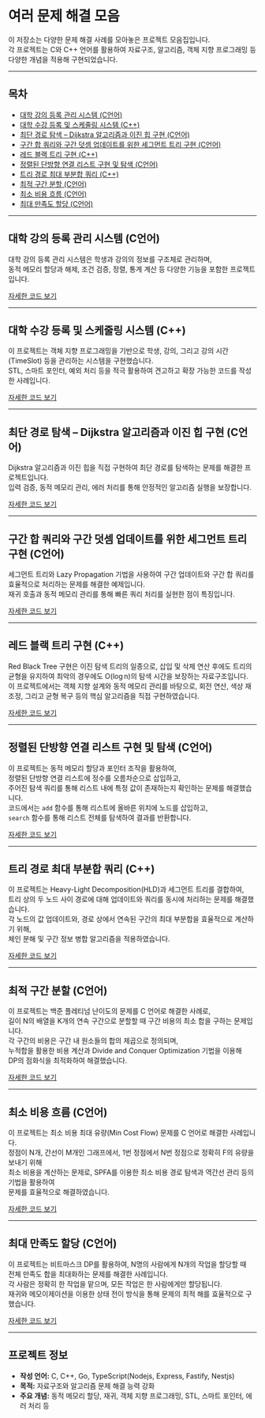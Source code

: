 # 여러 문제 해결 모음

이 저장소는 다양한 문제 해결 사례를 모아놓은 프로젝트 모음집입니다.  
각 프로젝트는 C와 C++ 언어를 활용하여 자료구조, 알고리즘, 객체 지향 프로그래밍 등 다양한 개념을 적용해 구현되었습니다.

---

## 목차

- [대학 강의 등록 관리 시스템 (C언어)](#대학-강의-등록-관리-시스템-c언어)
- [대학 수강 등록 및 스케줄링 시스템 (C++)](#대학-수강-등록-및-스케줄링-시스템-c++)
- [최단 경로 탐색 – Dijkstra 알고리즘과 이진 힙 구현 (C언어)](#최단-경로-탐색–-dijkstra-알고리즘과-이진-힙-구현-c언어)
- [구간 합 쿼리와 구간 덧셈 업데이트를 위한 세그먼트 트리 구현 (C언어)](#구간-합-쿼리와-구간-덧셈-업데이트를-위한-세그먼트-트리-구현-c언어)
- [레드 블랙 트리 구현 (C++)](#red-black-tree-구현-c++)
- [정렬된 단방향 연결 리스트 구현 및 탐색 (C언어)](#정렬된-단방향-연결-리스트-구현-및-탐색-c언어)
- [트리 경로 최대 부분합 쿼리 (C++)](#트리-경로-최대-부분합-쿼리-c++)
- [최적 구간 분할 (C언어)](#최적-구간-분할-c언어)
- [최소 비용 흐름 (C언어)](#최소-비용-흐름-c언어)
- [최대 만족도 할당 (C언어)](#최대-만족도-할당-c언어)

---

## 대학 강의 등록 관리 시스템 (C언어)

대학 강의 등록 관리 시스템은 학생과 강의의 정보를 구조체로 관리하며,  
동적 메모리 할당과 해제, 조건 검증, 정렬, 통계 계산 등 다양한 기능을 포함한 프로젝트입니다.

[자세한 코드 보기](./store/example1/README.md)

---

## 대학 수강 등록 및 스케줄링 시스템 (C++)

이 프로젝트는 객체 지향 프로그래밍을 기반으로 학생, 강의, 그리고 강의 시간(TimeSlot) 등을 관리하는 시스템을 구현했습니다.  
STL, 스마트 포인터, 예외 처리 등을 적극 활용하여 견고하고 확장 가능한 코드를 작성한 사례입니다.

[자세한 코드 보기](./store/example2/README.md)

---

## 최단 경로 탐색 – Dijkstra 알고리즘과 이진 힙 구현 (C언어)

Dijkstra 알고리즘과 이진 힙을 직접 구현하여 최단 경로를 탐색하는 문제를 해결한 프로젝트입니다.  
입력 검증, 동적 메모리 관리, 에러 처리를 통해 안정적인 알고리즘 실행을 보장합니다.

[자세한 코드 보기](./store/example3/README.md)

---

## 구간 합 쿼리와 구간 덧셈 업데이트를 위한 세그먼트 트리 구현 (C언어)

세그먼트 트리와 Lazy Propagation 기법을 사용하여 구간 업데이트와 구간 합 쿼리를 효율적으로 처리하는 문제를 해결한 예제입니다.  
재귀 호출과 동적 메모리 관리를 통해 빠른 쿼리 처리를 실현한 점이 특징입니다.

[자세한 코드 보기](./store/example4/README.md)

---

## 레드 블랙 트리 구현 (C++)

Red Black Tree 구현은 이진 탐색 트리의 일종으로, 삽입 및 삭제 연산 후에도 트리의 균형을 유지하여 최악의 경우에도 O(log n)의 탐색 시간을 보장하는 자료구조입니다.  
이 프로젝트에서는 객체 지향 설계와 동적 메모리 관리를 바탕으로, 회전 연산, 색상 재조정, 그리고 균형 복구 등의 핵심 알고리즘을 직접 구현하였습니다.

[자세한 코드 보기](./store/example5/README.md)

---

## 정렬된 단방향 연결 리스트 구현 및 탐색 (C언어)

이 프로젝트는 동적 메모리 할당과 포인터 조작을 활용하여,  
정렬된 단방향 연결 리스트에 정수를 오름차순으로 삽입하고,  
주어진 탐색 쿼리를 통해 리스트 내에 특정 값이 존재하는지 확인하는 문제를 해결했습니다.  
코드에서는 `add` 함수를 통해 리스트에 올바른 위치에 노드를 삽입하고,  
`search` 함수를 통해 리스트 전체를 탐색하여 결과를 반환합니다.

[자세한 코드 보기](./store/example6/README.md)

---

## 트리 경로 최대 부분합 쿼리 (C++)

이 프로젝트는 Heavy-Light Decomposition(HLD)과 세그먼트 트리를 결합하여,  
트리 상의 두 노드 사이 경로에 대해 업데이트와 쿼리를 동시에 처리하는 문제를 해결했습니다.  
각 노드의 값 업데이트와, 경로 상에서 연속된 구간의 최대 부분합을 효율적으로 계산하기 위해,  
체인 분해 및 구간 정보 병합 알고리즘을 적용하였습니다.

[자세한 코드 보기](./store/example7/README.md)

---

## 최적 구간 분할 (C언어)

이 프로젝트는 백준 플레티넘 난이도의 문제를 C 언어로 해결한 사례로,  
길이 N의 배열을 K개의 연속 구간으로 분할할 때 구간 비용의 최소 합을 구하는 문제입니다.  
각 구간의 비용은 구간 내 원소들의 합의 제곱으로 정의되며,  
누적합을 활용한 비용 계산과 Divide and Conquer Optimization 기법을 이용해  
DP의 점화식을 최적화하여 해결했습니다.

[자세한 코드 보기](./store/example8/README.md)

---

## 최소 비용 흐름 (C언어)

이 프로젝트는 최소 비용 최대 유량(Min Cost Flow) 문제를 C 언어로 해결한 사례입니다.  
정점이 N개, 간선이 M개인 그래프에서, 1번 정점에서 N번 정점으로 정확히 F의 유량을 보내기 위해  
최소 비용을 계산하는 문제로, SPFA를 이용한 최소 비용 경로 탐색과 역간선 관리 등의 기법을 활용하여  
문제를 효율적으로 해결하였습니다.

[자세한 코드 보기](./store/example9/README.md)

---

## 최대 만족도 할당 (C언어)

이 프로젝트는 비트마스크 DP를 활용하여, N명의 사람에게 N개의 작업을 할당할 때  
전체 만족도 합을 최대화하는 문제를 해결한 사례입니다.  
각 사람은 정확히 한 작업을 맡으며, 모든 작업은 한 사람에게만 할당됩니다.  
재귀와 메모이제이션을 이용한 상태 전이 방식을 통해 문제의 최적 해를 효율적으로 구했습니다.

[자세한 코드 보기](./store/example10/README.md)

---

## 프로젝트 정보

- **작성 언어:** C, C++, Go, TypeScript(Nodejs, Express, Fastify, Nestjs)
- **목적:** 자료구조와 알고리즘 문제 해결 능력 강화
- **주요 개념:** 동적 메모리 할당, 재귀, 객체 지향 프로그래밍, STL, 스마트 포인터, 에러 처리 등
